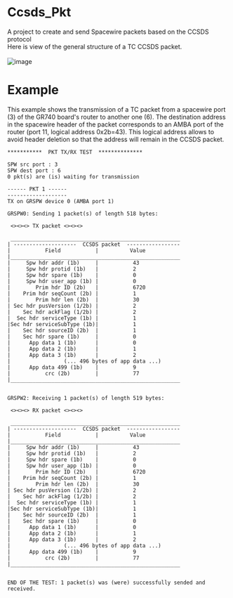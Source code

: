 # Ccsds_Pkt
A project to create and send Spacewire packets based on the CCSDS protocol
<br>
Here is view of the general structure of a TC CCSDS packet.
<br><br>
![image](https://user-images.githubusercontent.com/46071575/171453553-367724dc-9633-4c5b-a365-0e787e8eba58.png)


# Example

This example shows the transmission of a TC packet from a spacewire port (3) of the GR740 board's router to another one (6).
The destination address in the spacewire header of the packet corresponds to an AMBA port of the router (port 11, logical address 0x2b=43).
This logical address allows to avoid header deletion so that the address will remain in the CCSDS packet.
<br>
```
***********  PKT TX/RX TEST  **************

SPW src port : 3
SPW dest port : 6
0 pkt(s) are (is) waiting for transmission

------ PKT 1 ------
-------------------
TX on GRSPW device 0 (AMBA port 1)

GRSPW0: Sending 1 packet(s) of length 518 bytes: 
 
 <><><> TX packet <><><>

 ______________________________________________________
| --------------------  CCSDS packet  -----------------
|           Field           |          Value           
|______________________________________________________
|     Spw hdr addr (1b)     |           43             
|     Spw hdr protid (1b)   |           2             
|     Spw hdr spare (1b)    |           0             
|     Spw hdr user_app (1b) |           0             
|        Prim hdr ID (2b)   |           6720             
|    Prim hdr seqCount (2b) |           1             
|        Prim hdr len (2b)  |           30
| Sec hdr pusVersion (1/2b) |           2     
|    Sec hdr ackFlag (1/2b) |           2             
|  Sec hdr serviceType (1b) |           1             
|Sec hdr serviceSubType (1b)|           1             
|    Sec hdr sourceID (2b)  |           1             
|    Sec hdr spare (1b)     |           0             
|      App data 1 (1b)      |           0             
|      App data 2 (1b)      |           1             
|      App data 3 (1b)      |           2             
|                 (... 496 bytes of app data ...)       
|      App data 499 (1b)    |           9             
|           crc (2b)        |           77             
|______________________________________________________


GRSPW2: Receiving 1 packet(s) of length 519 bytes: 
 
 <><><> RX packet <><><>

 ______________________________________________________
| --------------------  CCSDS packet  -----------------
|           Field           |          Value           
|______________________________________________________
|     Spw hdr addr (1b)     |           43             
|     Spw hdr protid (1b)   |           2             
|     Spw hdr spare (1b)    |           0             
|     Spw hdr user_app (1b) |           0             
|        Prim hdr ID (2b)   |           6720             
|    Prim hdr seqCount (2b) |           1             
|        Prim hdr len (2b)  |           30            
| Sec hdr pusVersion (1/2b) |           2             
|    Sec hdr ackFlag (1/2b) |           2             
|  Sec hdr serviceType (1b) |           1             
|Sec hdr serviceSubType (1b)|           1             
|    Sec hdr sourceID (2b)  |           1             
|    Sec hdr spare (1b)     |           0             
|      App data 1 (1b)      |           0             
|      App data 2 (1b)      |           1             
|      App data 3 (1b)      |           2             
|                 (... 496 bytes of app data ...)       
|      App data 499 (1b)    |           9             
|           crc (2b)        |           77             
|______________________________________________________


END OF THE TEST: 1 packet(s) was (were) successfully sended and received.


```


